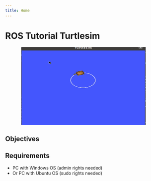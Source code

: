 ```yaml
---
title: Home
---
```

# ROS Tutorial Turtlesim

<p align="center">
<img src="./assets/turtlesim_circle.gif" alt="drawing" width="400" height="250" />
</p>

## Objectives





## Requirements
* PC with Windows OS (admin rights needed)
* Or PC with Ubuntu OS (sudo rights needed)
